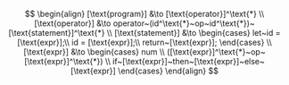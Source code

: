 $$
\begin{align}
[\text{program}] &\to [\text{operator}]^\text{*}
\\
[\text{operator}] &\to operator~(id^\text{*}~op~id^\text{*})~[\text{statement}]^\text{*}
\\
[\text{statement}] &\to \begin{cases} let~id = [\text{expr}];\\
                       id = [\text{expr}];\\
                       return~[\text{expr}]; \end{cases}
\\
[\text{expr}] &\to \begin{cases} num \\
                    ([\text{expr}]^\text{*}~op~[\text{expr}]^\text{*}) \\
                    if~[\text{expr}]~then~[\text{expr}]~else~[\text{expr}]
                    \end{cases}
\end{align}
$$
